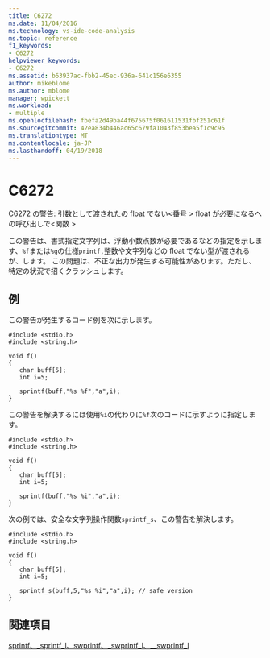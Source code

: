 ```yaml
---
title: C6272
ms.date: 11/04/2016
ms.technology: vs-ide-code-analysis
ms.topic: reference
f1_keywords:
- C6272
helpviewer_keywords:
- C6272
ms.assetid: b63937ac-fbb2-45ec-936a-641c156e6355
author: mikeblome
ms.author: mblome
manager: wpickett
ms.workload:
- multiple
ms.openlocfilehash: fbefa2d49ba44f675675f061611531fbf251c61f
ms.sourcegitcommit: 42ea834b446ac65c679fa1043f853bea5f1c9c95
ms.translationtype: MT
ms.contentlocale: ja-JP
ms.lasthandoff: 04/19/2018
---
```

# <a name="c6272"></a>C6272
C6272 の警告: 引数として渡されたの float でない\<番号 > float が必要になるへの呼び出しで\<関数 >

 この警告は、書式指定文字列は、浮動小数点数が必要であるなどの指定を示します、`%f`または`%g`の仕様`printf,`整数や文字列などの float でない型が渡されるが、します。 この問題は、不正な出力が発生する可能性があります。ただし、特定の状況で招くクラッシュします。

## <a name="example"></a>例
 この警告が発生するコード例を次に示します。

```
#include <stdio.h>
#include <string.h>

void f()
{
   char buff[5];
   int i=5;

   sprintf(buff,"%s %f","a",i);
}

```

 この警告を解決するには使用`%i`の代わりに`%f`次のコードに示すように指定します。

```
#include <stdio.h>
#include <string.h>

void f()
{
   char buff[5];
   int i=5;

   sprintf(buff,"%s %i","a",i);
}
```

 次の例では、安全な文字列操作関数`sprintf_s`、この警告を解決します。

```
#include <stdio.h>
#include <string.h>

void f()
{
   char buff[5];
   int i=5;

   sprintf_s(buff,5,"%s %i","a",i); // safe version
}
```

## <a name="see-also"></a>関連項目
 [sprintf、_sprintf_l、swprintf、_swprintf_l、\__swprintf_l](/cpp/c-runtime-library/reference/sprintf-sprintf-l-swprintf-swprintf-l-swprintf-l)
